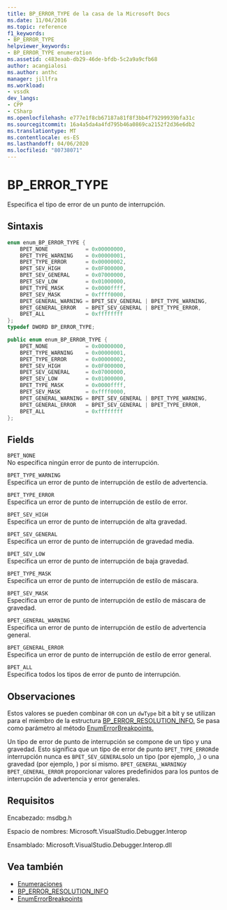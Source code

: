 ```yaml
---
title: BP_ERROR_TYPE de la casa de la Microsoft Docs
ms.date: 11/04/2016
ms.topic: reference
f1_keywords:
- BP_ERROR_TYPE
helpviewer_keywords:
- BP_ERROR_TYPE enumeration
ms.assetid: c483eaab-db29-46de-bfdb-5c2a9a9cfb68
author: acangialosi
ms.author: anthc
manager: jillfra
ms.workload:
- vssdk
dev_langs:
- CPP
- CSharp
ms.openlocfilehash: e777e1f8cb67187a81f8f3bb4f79299939bfa31c
ms.sourcegitcommit: 16a4a5da4a4fd795b46a0869ca2152f2d36e6db2
ms.translationtype: MT
ms.contentlocale: es-ES
ms.lasthandoff: 04/06/2020
ms.locfileid: "80738071"
---
```

# <a name="bp_error_type"></a>BP_ERROR_TYPE
Especifica el tipo de error de un punto de interrupción.

## <a name="syntax"></a>Sintaxis

```cpp
enum enum_BP_ERROR_TYPE {
    BPET_NONE            = 0x00000000,
    BPET_TYPE_WARNING    = 0x00000001,
    BPET_TYPE_ERROR      = 0x00000002,
    BPET_SEV_HIGH        = 0x0F000000,
    BPET_SEV_GENERAL     = 0x07000000,
    BPET_SEV_LOW         = 0x01000000,
    BPET_TYPE_MASK       = 0x0000ffff,
    BPET_SEV_MASK        = 0xffff0000,
    BPET_GENERAL_WARNING = BPET_SEV_GENERAL | BPET_TYPE_WARNING,
    BPET_GENERAL_ERROR   = BPET_SEV_GENERAL | BPET_TYPE_ERROR,
    BPET_ALL             = 0xffffffff
};
typedef DWORD BP_ERROR_TYPE;
```

```csharp
public enum enum_BP_ERROR_TYPE {
    BPET_NONE            = 0x00000000,
    BPET_TYPE_WARNING    = 0x00000001,
    BPET_TYPE_ERROR      = 0x00000002,
    BPET_SEV_HIGH        = 0x0F000000,
    BPET_SEV_GENERAL     = 0x07000000,
    BPET_SEV_LOW         = 0x01000000,
    BPET_TYPE_MASK       = 0x0000ffff,
    BPET_SEV_MASK        = 0xffff0000,
    BPET_GENERAL_WARNING = BPET_SEV_GENERAL | BPET_TYPE_WARNING,
    BPET_GENERAL_ERROR   = BPET_SEV_GENERAL | BPET_TYPE_ERROR,
    BPET_ALL             = 0xffffffff
};
```

## <a name="fields"></a>Fields
`BPET_NONE`\
No especifica ningún error de punto de interrupción.

`BPET_TYPE_WARNING`\
Especifica un error de punto de interrupción de estilo de advertencia.

`BPET_TYPE_ERROR`\
Especifica un error de punto de interrupción de estilo de error.

`BPET_SEV_HIGH`\
Especifica un error de punto de interrupción de alta gravedad.

`BPET_SEV_GENERAL`\
Especifica un error de punto de interrupción de gravedad media.

`BPET_SEV_LOW`\
Especifica un error de punto de interrupción de baja gravedad.

`BPET_TYPE_MASK`\
Especifica un error de punto de interrupción de estilo de máscara.

`BPET_SEV_MASK`\
Especifica un error de punto de interrupción de estilo de máscara de gravedad.

`BPET_GENERAL_WARNING`\
Especifica un error de punto de interrupción de estilo de advertencia general.

`BPET_GENERAL_ERROR`\
Especifica un error de punto de interrupción de estilo de error general.

`BPET_ALL`\
Especifica todos los tipos de error de punto de interrupción.

## <a name="remarks"></a>Observaciones
Estos valores se pueden combinar `OR` con un `dwType` bit a bit y se utilizan para el miembro de la estructura [BP_ERROR_RESOLUTION_INFO.](../../../extensibility/debugger/reference/bp-error-resolution-info.md) Se pasa como parámetro al método [EnumErrorBreakpoints.](../../../extensibility/debugger/reference/idebugpendingbreakpoint2-enumerrorbreakpoints.md)

Un tipo de error de punto de interrupción se compone de un tipo y una gravedad. Esto significa que un tipo de error de punto `BPET_TYPE_ERROR`de interrupción nunca es `BPET_SEV_GENERAL`solo un tipo (por ejemplo, ,) o una gravedad (por ejemplo, ) por sí mismo. `BPET_GENERAL_WARNING`y `BPET_GENERAL_ERROR` proporcionar valores predefinidos para los puntos de interrupción de advertencia y error generales.

## <a name="requirements"></a>Requisitos
Encabezado: msdbg.h

Espacio de nombres: Microsoft.VisualStudio.Debugger.Interop

Ensamblado: Microsoft.VisualStudio.Debugger.Interop.dll

## <a name="see-also"></a>Vea también
- [Enumeraciones](../../../extensibility/debugger/reference/enumerations-visual-studio-debugging.md)
- [BP_ERROR_RESOLUTION_INFO](../../../extensibility/debugger/reference/bp-error-resolution-info.md)
- [EnumErrorBreakpoints](../../../extensibility/debugger/reference/idebugpendingbreakpoint2-enumerrorbreakpoints.md)
